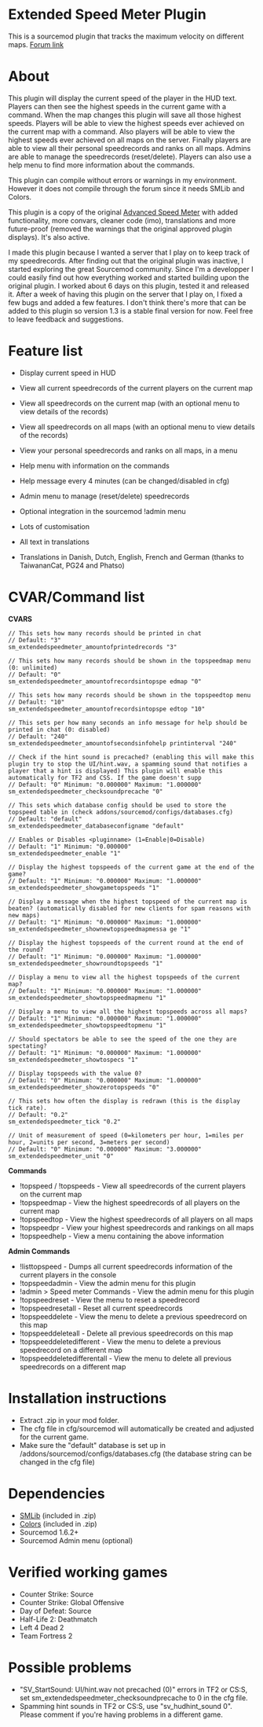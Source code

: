 # Extended Speed Meter Plugin

This is a sourcemod plugin that tracks the maximum velocity on different maps. [Forum link](https://forums.alliedmods.net/showthread.php?t=270630)

# About

This plugin will display the current speed of the player in the HUD text. Players can then see the highest speeds in the current game with a command. When the map changes this plugin will save all those highest speeds. Players will be able to view the highest speeds ever achieved on the current map with a command. Also players will be able to view the highest speeds ever achieved on all maps on the server. Finally players are able to view all their personal speedrecords and ranks on all maps. Admins are able to manage the speedrecords (reset/delete). Players can also use a help menu to find more information about the commands.

This plugin can compile without errors or warnings in my environment. However it does not compile through the forum since it needs SMLib and Colors.

This plugin is a copy of the original [Advanced Speed Meter](https://forums.alliedmods.net/showthread.php?t=143765) with added functionality, more convars, cleaner code (imo), translations and more future-proof (removed the warnings that the original approved plugin displays). It's also active.

I made this plugin because I wanted a server that I play on to keep track of my speedrecords. After finding out that the original plugin was inactive, I started exploring the great Sourcemod community. Since I'm a developper I could easily find out how everything worked and started building upon the original plugin. I worked about 6 days on this plugin, tested it and released it. After a week of having this plugin on the server that I play on, I fixed a few bugs and added a few features. I don't think there's more that can be added to this plugin so version 1.3 is a stable final version for now. Feel free to leave feedback and suggestions.

# Feature list

* Display current speed in HUD
* View all current speedrecords of the current players on the current map
* View all speedrecords on the current map (with an optional menu to view details of the records)
* View all speedrecords on all maps (with an optional menu to view details of the records)
* View your personal speedrecords and ranks on all maps, in a menu
* Help menu with information on the commands
* Help message every 4 minutes (can be changed/disabled in cfg)
* Admin menu to manage (reset/delete) speedrecords
* Optional integration in the sourcemod !admin menu

* Lots of customisation
* All text in translations
* Translations in Danish, Dutch, English, French and German (thanks to TaiwananCat, PG24 and Phatso)

# CVAR/Command list

**CVARS**

```
// This sets how many records should be printed in chat
// Default: "3"
sm_extendedspeedmeter_amountofprintedrecords "3"

// This sets how many records should be shown in the topspeedmap menu (0: unlimited)
// Default: "0"
sm_extendedspeedmeter_amountofrecordsintopspe edmap "0"

// This sets how many records should be shown in the topspeedtop menu
// Default: "10"
sm_extendedspeedmeter_amountofrecordsintopspe edtop "10"

// This sets per how many seconds an info message for help should be printed in chat (0: disabled)
// Default: "240"
sm_extendedspeedmeter_amountofsecondsinfohelp printinterval "240"

// Check if the hint sound is precached? (enabling this will make this plugin try to stop the UI/hint.wav, a spamming sound that notifies a player that a hint is displayed) This plugin will enable this automatically for TF2 and CSS. If the game doesn't supp
// Default: "0" Minimum: "0.000000" Maximum: "1.000000"
sm_extendedspeedmeter_checksoundprecache "0"

// This sets which database config should be used to store the topspeed table in (check addons/sourcemod/configs/databases.cfg)
// Default: "default"
sm_extendedspeedmeter_databaseconfigname "default"

// Enables or Disables <pluginname> (1=Enable|0=Disable)
// Default: "1" Minimum: "0.000000"
sm_extendedspeedmeter_enable "1"

// Display the highest topspeeds of the current game at the end of the game?
// Default: "1" Minimum: "0.000000" Maximum: "1.000000"
sm_extendedspeedmeter_showgametopspeeds "1"

// Display a message when the highest topspeed of the current map is beaten? (automatically disabled for new clients for spam reasons with new maps)
// Default: "1" Minimum: "0.000000" Maximum: "1.000000"
sm_extendedspeedmeter_shownewtopspeedmapmessa ge "1"

// Display the highest topspeeds of the current round at the end of the round?
// Default: "1" Minimum: "0.000000" Maximum: "1.000000"
sm_extendedspeedmeter_showroundtopspeeds "1"

// Display a menu to view all the highest topspeeds of the current map?
// Default: "1" Minimum: "0.000000" Maximum: "1.000000"
sm_extendedspeedmeter_showtopspeedmapmenu "1"

// Display a menu to view all the highest topspeeds across all maps?
// Default: "1" Minimum: "0.000000" Maximum: "1.000000"
sm_extendedspeedmeter_showtopspeedtopmenu "1"

// Should spectators be able to see the speed of the one they are spectating?
// Default: "1" Minimum: "0.000000" Maximum: "1.000000"
sm_extendedspeedmeter_showtospecs "1"

// Display topspeeds with the value 0?
// Default: "0" Minimum: "0.000000" Maximum: "1.000000"
sm_extendedspeedmeter_showzerotopspeeds "0"

// This sets how often the display is redrawn (this is the display tick rate).
// Default: "0.2"
sm_extendedspeedmeter_tick "0.2"

// Unit of measurement of speed (0=kilometers per hour, 1=miles per hour, 2=units per second, 3=meters per second)
// Default: "0" Minimum: "0.000000" Maximum: "3.000000"
sm_extendedspeedmeter_unit "0"
```

**Commands**

* !topspeed / !topspeeds - View all speedrecords of the current players on the current map
* !topspeedmap - View the highest speedrecords of all players on the current map
* !topspeedtop - View the highest speedrecords of all players on all maps
* !topspeedpr - View your highest speedrecords and rankings on all maps
* !topspeedhelp - View a menu containing the above information

**Admin Commands**
* !listtopspeed - Dumps all current speedrecords information of the current players in the console
* !topspeedadmin - View the admin menu for this plugin
* !admin > Speed meter Commands - View the admin menu for this plugin
* !topspeedreset - View the menu to reset a speedrecord
* !topspeedresetall - Reset all current speedrecords
* !topspeeddelete - View the menu to delete a previous speedrecord on this map
* !topspeeddeleteall - Delete all previous speedrecords on this map
* !topspeeddeletedifferent - View the menu to delete a previous speedrecord on a different map
* !topspeeddeletedifferentall - View the menu to delete all previous speedrecords on a different map

# Installation instructions

* Extract .zip in your mod folder.
* The cfg file in cfg/sourcemod will automatically be created and adjusted for the current game.
* Make sure the "default" database is set up in /addons/sourcemod/configs/databases.cfg (the database string can be changed in the cfg file)

# Dependencies

* [SMLib](https://forums.alliedmods.net/showthread.php?t=148387) (included in .zip)
* [Colors](https://forums.alliedmods.net/showthread.php?t=96831) (included in .zip)
* Sourcemod 1.6.2+
* Sourcemod Admin menu (optional)

# Verified working games

* Counter Strike: Source
* Counter Strike: Global Offensive
* Day of Defeat: Source
* Half-Life 2: Deathmatch
* Left 4 Dead 2
* Team Fortress 2

# Possible problems

* "SV_StartSound: UI/hint.wav not precached (0)" errors in TF2 or CS:S, set sm_extendedspeedmeter_checksoundprecache to 0 in the cfg file.
* Spamming hint sounds in TF2 or CS:S, use "sv_hudhint_sound 0". Please comment if you're having problems in a different game.

